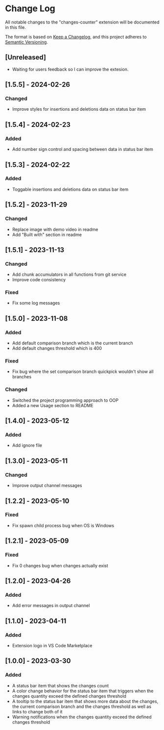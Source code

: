 # Change Log

All notable changes to the "changes-counter" extension will be documented in this file.

The format is based on [Keep a Changelog](https://keepachangelog.com/en/1.0.0/),
and this project adheres to [Semantic Versioning](https://semver.org/spec/v2.0.0.html).

## [Unreleased]

- Waiting for users feedback so I can improve the extesion.

## [1.5.5] - 2024-02-26

### Changed

- Improve styles for insertions and deletions data on status bar item

## [1.5.4] - 2024-02-23

### Added

- Add number sign control and spacing between data in status bar item

## [1.5.3] - 2024-02-22

### Added

- Toggable insertions and deletions data on status bar item

## [1.5.2] - 2023-11-29

### Changed

- Replace image with demo video in readme
- Add "Built with" section in readme

## [1.5.1] - 2023-11-13

### Changed

- Add chunk accumulators in all functions from git service
- Improve code consistency

### Fixed

- Fix some log messages

## [1.5.0] - 2023-11-08

### Added

- Add default comparison branch which is the current branch
- Add default changes threshold which is 400

### Fixed

- Fix bug where the set comparison branch quickpick wouldn't show all branches

### Changed

- Switched the project programming approach to OOP
- Added a new Usage section to README

## [1.4.0] - 2023-05-12

### Added

- Add ignore file

## [1.3.0] - 2023-05-11

### Changed

- Improve output channel messages

## [1.2.2] - 2023-05-10

### Fixed

- Fix spawn child process bug when OS is Windows

## [1.2.1] - 2023-05-09

### Fixed

- Fix 0 changes bug when changes actually exist

## [1.2.0] - 2023-04-26

### Added

- Add error messages in output channel

## [1.1.0] - 2023-04-11

### Added

- Extension logo in VS Code Marketplace

## [1.0.0] - 2023-03-30

### Added

- A status bar item that shows the changes count
- A color change behavior for the status bar item that triggers when the changes quantity exceed the defined changes threshold
- A tooltip to the status bar item that shows more data about the changes, the current comparison branch and the changes threshold as well as links to change both of it
- Warning notifications when the changes quantity exceed the defined changes threshold
